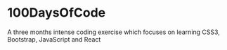 # 100DaysOfCode
A three months intense coding exercise which focuses on learning CSS3, Bootstrap, JavaScript and React
